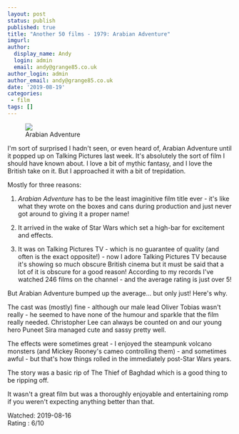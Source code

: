 ```yaml
---
layout: post
status: publish
published: true
title: "Another 50 films - 1979: Arabian Adventure"
imgurl: 
author:
  display_name: Andy
  login: admin
  email: andy@grange85.co.uk
author_login: admin
author_email: andy@grange85.co.uk
date: '2019-08-19'
categories:
 - film
tags: []
---
```

<figure><img src="{{site.baseurl}}/images/star-wars-with-flying-carpets.jpg" class="img-responsive" /><figcaption>Arabian Adventure</figcaption></figure>

I'm sort of surprised I hadn't seen, or even heard of, Arabian Adventure until it popped up on Talking Pictures last week. It's absolutely the sort of film I should have known about. I love a bit of mythic fantasy, and I love the British take on it. But I approached it with a bit of trepidation.

Mostly for three reasons:

1. _Arabian Adventure_ has to be the least imaginitive film title ever - it's like what they wrote on the boxes and cans during production and just never got around to giving it a proper name!

2. It arrived in the wake of Star Wars which set a high-bar for excitement and effects.

3. It was on Talking Pictures TV - which is no guarantee of quality (and often is the exact opposite!) - now I adore Talking Pictures TV because it's showing so much obscure British cinema but it must be said that a lot of it is obscure for a good reason! According to my records I've watched 246 films on the channel - and the average rating is just over 5!

But Arabian Adventure bumped up the average... but only just! Here's why.

The cast was (mostly) fine - although our male lead Oliver Tobias wasn't really - he seemed to have none of the humour and sparkle that the film really needed. Christopher Lee can always be counted on and our young hero Puneet Sira managed cute and sassy pretty well.

The effects were sometimes great - I enjoyed the steampunk volcano monsters (and Mickey Rooney's cameo controlling them) - and sometimes awful - but that's how things rolled in the immediately post-Star Wars years.

The story was a basic rip of The Thief of Baghdad which is a good thing to be ripping off.

It wasn't a great film but was a thoroughly enjoyable and entertaining romp if you weren't expecting anything better than that.	

Watched: 2019-08-16  
Rating : 6/10
